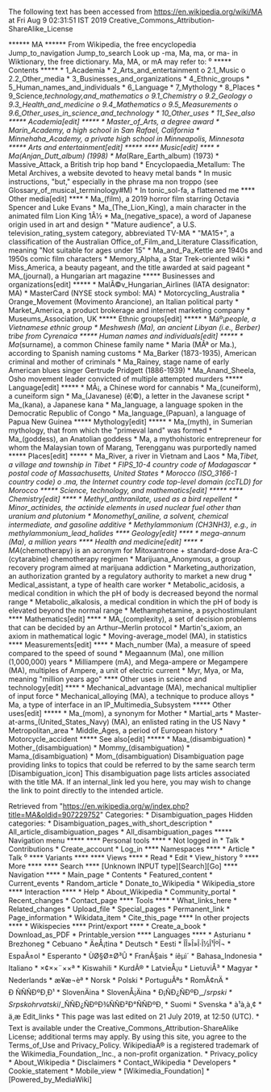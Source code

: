 The following text has been accessed from https://en.wikipedia.org/wiki/MA at Fri Aug 9 02:31:51 IST 2019
Creative_Commons_Attribution-ShareAlike_License




















****** MA ******
From Wikipedia, the free encyclopedia
Jump_to_navigation Jump_to_search
 Look up -ma, Ma, ma, or ma- in Wiktionary, the free dictionary.
Ma, MA, or mA may refer to:
⁰
***** Contents *****
    * 1_Academia
    * 2_Arts_and_entertainment
          o 2.1_Music
          o 2.2_Other_media
    * 3_Businesses_and_organizations
    * 4_Ethnic_groups
    * 5_Human_names_and_individuals
    * 6_Language
    * 7_Mythology
    * 8_Places
    * 9_Science,_technology,_and_mathematics
          o 9.1_Chemistry
          o 9.2_Geology
          o 9.3_Health_and_medicine
          o 9.4_Mathematics
          o 9.5_Measurements
          o 9.6_Other_uses_in_science_and_technology
    * 10_Other_uses
    * 11_See_also
***** Academia[edit] *****
    * Master_of_Arts, a degree award
    * Marin_Academy, a high school in San Rafael, California
    * Minnehaha_Academy, a private high school in Minneapolis, Minnesota
***** Arts and entertainment[edit] *****
**** Music[edit] ****
    * Ma_(Anjan_Dutt_album) (1998)
    * Ma_(Rare_Earth_album) (1973)
    * Massive_Attack, a British trip hop band
    * Encyclopaedia_Metallum: The Metal Archives, a website devoted to heavy
      metal bands
    * In music instructions, "but," especially in the phrase ma non troppo (see
      Glossary_of_musical_terminology#M)
    * In tonic_sol-fa, a flattened me
**** Other media[edit] ****
    * Ma_(film), a 2019 horror film starring Octavia Spencer and Luke Evans
    * Ma_(The_Lion_King), a main character in the animated film Lion King 1Â½
    * Ma_(negative_space), a word of Japanese origin used in art and design
    * "Mature audience", a U.S. television_rating_system category, abbreviated
      TV-MA
    * "MA15+", a classification of the Australian Office_of_Film_and_Literature
      Classification, meaning "Not suitable for ages under 15"
    * Ma_and_Pa_Kettle are 1940s and 1950s comic film characters
    * Memory_Alpha, a Star Trek-oriented wiki
    * Miss_America, a beauty pageant, and the title awarded at said pageant
    * MA_(journal), a Hungarian art magazine
***** Businesses and organizations[edit] *****
    * MalÃ©v_Hungarian_Airlines (IATA designator: MA)
    * MasterCard (NYSE stock symbol: MA)
    * Motorcycling_Australia
    * Orange_Movement (Movimento Arancione), an Italian political party
    * Market_America, a product brokerage and internet marketing company
    * Museums_Association, UK
***** Ethnic groups[edit] *****
    * Máº¡_people, a Vietnamese ethnic group
    * Meshwesh (Ma), an ancient Libyan (i.e., Berber) tribe from Cyrenaica
***** Human names and individuals[edit] *****
    * Ma_(surname), a common Chinese family name
    * Maria (MÂª or Ma.), according to Spanish naming customs
    * Ma_Barker (1873-1935), American criminal and mother of criminals
    * Ma_Rainey, stage name of early American blues singer Gertrude Pridgett
      (1886-1939)
    * Ma_Anand_Sheela, Osho movement leader convicted of multiple attempted
      murders
***** Language[edit] *****
    * MÃ¡, a Chinese word for cannabis
    * Ma_(cuneiform), a cuneiform sign
    * Ma_(Javanese) (ê¦©), a letter in the Javanese script
    * Ma_(kana), a Japanese kana
    * Ma_language, a language spoken in the Democratic Republic of Congo
    * Ma_language_(Papuan), a language of Papua New Guinea
***** Mythology[edit] *****
    * Ma_(myth), in Sumerian mythology, that from which the "primeval land" was
      formed
    * Ma_(goddess), an Anatolian goddess
    * Ma, a mythohistoric entrepreneur for whom the Malaysian town of Marang,
      Terengganu was purportedly named
***** Places[edit] *****
    * Ma_River, a river in Vietnam and Laos
    * Ma,_Tibet, a village and township in Tibet
    * FIPS_10-4 country code of Madagascar
    * postal code of Massachusetts, United States
    * Morocco (ISO_3166-1 country code)
          o .ma, the Internet country code top-level domain (ccTLD) for Morocco
***** Science, technology, and mathematics[edit] *****
**** Chemistry[edit] ****
    * Methyl_anthranilate, used as a bird repellent
    * Minor_actinides, the actinide elements in used nuclear fuel other than
      uranium and plutonium
    * Monomethyl_aniline, a solvent, chemical intermediate, and gasoline
      additive
    * Methylammonium (CH3NH3), e.g., in methylammonium_lead_halides
**** Geology[edit] ****
    * mega-annum (Ma), a million years
**** Health and medicine[edit] ****
    * MA_(chemotherapy) is an acronym for Mitoxantrone + standard-dose Ara-C
      (cytarabine) chemotherapy regimen
    * Marijuana_Anonymous, a group recovery program aimed at marijuana
      addiction
    * Marketing_authorization, an authorization granted by a regulatory
      authority to market a new drug
    * Medical_assistant, a type of health care worker
    * Metabolic_acidosis, a medical condition in which the pH of body is
      decreased beyond the normal range
    * Metabolic_alkalosis, a medical condition in which the pH of body is
      elevated beyond the normal range
    * Methamphetamine, a psychostimulant
**** Mathematics[edit] ****
    * MA_(complexity), a set of decision problems that can be decided by an
      Arthur–Merlin protocol
    * Martin's_axiom, an axiom in mathematical logic
    * Moving-average_model (MA), in statistics
**** Measurements[edit] ****
    * Mach_number (Ma), a measure of speed compared to the speed of sound
    * Megaannum (Ma), one million (1,000,000) years
    * Milliampere (mA), and Mega-ampere or Megampere (MA), multiples of Ampere,
      a unit of electric current
    * Myr, Mya, or Ma, meaning "million years ago"
**** Other uses in science and technology[edit] ****
    * Mechanical_advantage (MA), mechanical multiplier of input force
    * Mechanical_alloying (MA), a technique to produce alloys
    * Ma, a type of interface in an IP_Multimedia_Subsystem
***** Other uses[edit] *****
    * Ma_(mom), a synonym for Mother
    * Martial_arts
    * Master-at-arms_(United_States_Navy) (MA), an enlisted rating in the US
      Navy
    * Metropolitan_area
    * Middle_Ages, a period of European history
    * Motorcycle_accident
***** See also[edit] *****
    * Maa_(disambiguation)
    * Mother_(disambiguation)
    * Mommy_(disambiguation)
    * Mama_(disambiguation)
    * Mom_(disambiguation)
                      Disambiguation page providing links to topics that could
                      be referred to by the same search term
[Disambiguation_icon] This disambiguation page lists articles associated with
                      the title MA.
                      If an internal_link led you here, you may wish to change
                      the link to point directly to the intended article.

Retrieved from "https://en.wikipedia.org/w/index.php?title=MA&oldid=907229752"
Categories:
    * Disambiguation_pages
Hidden categories:
    * Disambiguation_pages_with_short_description
    * All_article_disambiguation_pages
    * All_disambiguation_pages
***** Navigation menu *****
**** Personal tools ****
    * Not logged in
    * Talk
    * Contributions
    * Create_account
    * Log_in
**** Namespaces ****
    * Article
    * Talk
⁰
**** Variants ****
**** Views ****
    * Read
    * Edit
    * View_history
⁰
**** More ****
**** Search ****
[Unknown INPUT type][Search][Go]
**** Navigation ****
    * Main_page
    * Contents
    * Featured_content
    * Current_events
    * Random_article
    * Donate_to_Wikipedia
    * Wikipedia_store
**** Interaction ****
    * Help
    * About_Wikipedia
    * Community_portal
    * Recent_changes
    * Contact_page
**** Tools ****
    * What_links_here
    * Related_changes
    * Upload_file
    * Special_pages
    * Permanent_link
    * Page_information
    * Wikidata_item
    * Cite_this_page
**** In other projects ****
    * Wikispecies
**** Print/export ****
    * Create_a_book
    * Download_as_PDF
    * Printable_version
**** Languages ****
    * Asturianu
    * Brezhoneg
    * Cebuano
    * ÄeÅ¡tina
    * Deutsch
    * Eesti
    * ÎÎ»Î»Î·Î½Î¹ÎºÎ¬
    * EspaÃ±ol
    * Esperanto
    * ÙØ§Ø±Ø³Û
    * FranÃ§ais
    * íêµ­ì´
    * Bahasa_Indonesia
    * Italiano
    * ×¢××¨××ª
    * Kiswahili
    * KurdÃ®
    * LatvieÅ¡u
    * LietuviÅ³
    * Magyar
    * Nederlands
    * æ¥æ¬èª
    * Norsk
    * Polski
    * PortuguÃªs
    * RomÃ¢nÄ
    * Ð ÑÑÑÐºÐ¸Ð¹
    * SlovenÄina
    * SlovenÅ¡Äina
    * Ð¡ÑÐ¿ÑÐºÐ¸_/_srpski
    * Srpskohrvatski_/_ÑÑÐ¿ÑÐºÐ¾ÑÑÐ²Ð°ÑÑÐºÐ¸
    * Suomi
    * Svenska
    * à¹à¸à¸¢
    * ä¸­æ
Edit_links
    * This page was last edited on 21 July 2019, at 12:50 (UTC).
    * Text is available under the Creative_Commons_Attribution-ShareAlike
      License; additional terms may apply. By using this site, you agree to the
      Terms_of_Use and Privacy_Policy. WikipediaÂ® is a registered trademark of
      the Wikimedia_Foundation,_Inc., a non-profit organization.
    * Privacy_policy
    * About_Wikipedia
    * Disclaimers
    * Contact_Wikipedia
    * Developers
    * Cookie_statement
    * Mobile_view
    * [Wikimedia_Foundation]
    * [Powered_by_MediaWiki]

